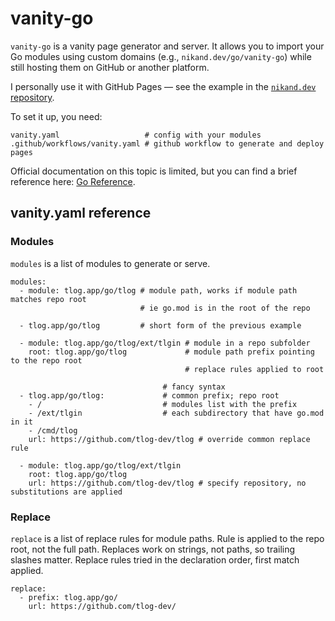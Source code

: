 # vanity-go

`vanity-go` is a vanity page generator and server.
It allows you to import your Go modules using custom domains (e.g., `nikand.dev/go/vanity-go`) while still hosting them on GitHub or another platform.

I personally use it with GitHub Pages — see the example in the [`nikand.dev` repository](https://github.com/nikandfor/nikand.dev).

To set it up, you need:
```
vanity.yaml                   # config with your modules
.github/workflows/vanity.yaml # github workflow to generate and deploy pages
```
Official documentation on this topic is limited, but you can find a brief reference here: [Go Reference](https://go.dev/ref/mod#vcs-find).

## vanity.yaml reference

### Modules

`modules` is a list of modules to generate or serve.

```
modules:
  - module: tlog.app/go/tlog # module path, works if module path matches repo root
                             # ie go.mod is in the root of the repo

  - tlog.app/go/tlog         # short form of the previous example

  - module: tlog.app/go/tlog/ext/tlgin # module in a repo subfolder
    root: tlog.app/go/tlog             # module path prefix pointing to the repo root
                                       # replace rules applied to root

                                  # fancy syntax
  - tlog.app/go/tlog:             # common prefix; repo root
    - /                           # modules list with the prefix
    - /ext/tlgin                  # each subdirectory that have go.mod in it
    - /cmd/tlog
    url: https://github.com/tlog-dev/tlog # override common replace rule

  - module: tlog.app/go/tlog/ext/tlgin
    root: tlog.app/go/tlog
    url: https://github.com/tlog-dev/tlog # specify repository, no substitutions are applied
```

### Replace

`replace` is a list of replace rules for module paths.
Rule is applied to the repo root, not the full path.
Replaces work on strings, not paths, so trailing slashes matter.
Replace rules tried in the declaration order, first match applied.

```
replace:
  - prefix: tlog.app/go/
    url: https://github.com/tlog-dev/
```
